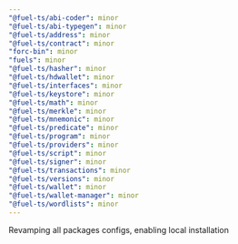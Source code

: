 ```yaml
---
"@fuel-ts/abi-coder": minor
"@fuel-ts/abi-typegen": minor
"@fuel-ts/address": minor
"@fuel-ts/contract": minor
"forc-bin": minor
"fuels": minor
"@fuel-ts/hasher": minor
"@fuel-ts/hdwallet": minor
"@fuel-ts/interfaces": minor
"@fuel-ts/keystore": minor
"@fuel-ts/math": minor
"@fuel-ts/merkle": minor
"@fuel-ts/mnemonic": minor
"@fuel-ts/predicate": minor
"@fuel-ts/program": minor
"@fuel-ts/providers": minor
"@fuel-ts/script": minor
"@fuel-ts/signer": minor
"@fuel-ts/transactions": minor
"@fuel-ts/versions": minor
"@fuel-ts/wallet": minor
"@fuel-ts/wallet-manager": minor
"@fuel-ts/wordlists": minor
---
```


Revamping all packages configs, enabling local installation
